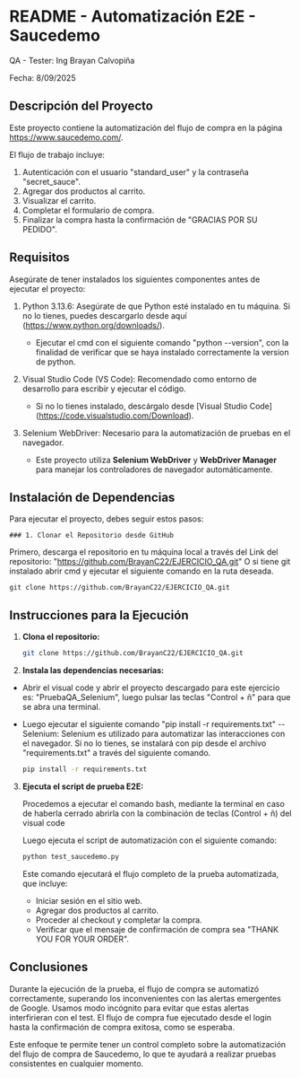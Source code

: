 # README - Automatización E2E - Saucedemo

QA - Tester: Ing Brayan Calvopiña

Fecha: 8/09/2025

## Descripción del Proyecto

Este proyecto contiene la automatización del flujo de compra en la página https://www.saucedemo.com/. 

El flujo de trabajo incluye:

1. Autenticación con el usuario "standard_user" y la contraseña "secret_sauce".
2. Agregar dos productos al carrito.
3. Visualizar el carrito.
4. Completar el formulario de compra.
5. Finalizar la compra hasta la confirmación de "GRACIAS POR SU PEDIDO".

## Requisitos

Asegúrate de tener instalados los siguientes componentes antes de ejecutar el proyecto:

1. Python 3.13.6: Asegúrate de que Python esté instalado en tu máquina. Si no lo tienes, puedes descargarlo desde aquí (https://www.python.org/downloads/).
   - Ejecutar el cmd con el siguiente comando "python --version", con la finalidad de verificar que se haya instalado correctamente la version de python.

2. Visual Studio Code (VS Code): Recomendado como entorno de desarrollo para escribir y ejecutar el código.
   - Si no lo tienes instalado, descárgalo desde [Visual Studio Code]	(https://code.visualstudio.com/Download).

3. Selenium WebDriver: Necesario para la automatización de pruebas en el navegador.
   - Este proyecto utiliza **Selenium WebDriver** y **WebDriver Manager** para manejar los controladores de navegador automáticamente.


## Instalación de Dependencias

Para ejecutar el proyecto, debes seguir estos pasos:

    ### 1. Clonar el Repositorio desde GitHub


Primero, descarga el repositorio en tu máquina local a través del Link del repositorio: "https://github.com/BrayanC22/EJERCICIO_QA.git" O si tiene git instalado abrir cmd y ejecutar el siguiente comando en la ruta deseada.

	git clone https://github.com/BrayanC22/EJERCICIO_QA.git


## Instrucciones para la Ejecución

1. **Clona el repositorio:**

   ```bash
   git clone https://github.com/BrayanC22/EJERCICIO_QA.git
   ```


2. **Instala las dependencias necesarias:**

- Abrir el visual code y abrir el proyecto descargado para este ejercicio es: "PruebaQA_Selenium", luego pulsar las teclas "Control + ñ" para que se abra una terminal. 

- Luego ejecutar el siguiente comando "pip install -r requirements.txt"
	-- Selenium: Selenium es utilizado para automatizar las interacciones con el navegador. Si no lo tienes, se instalará con pip desde el archivo "requirements.txt" a través del siguiente comando.

   ```bash
   pip install -r requirements.txt
   ```


3. **Ejecuta el script de prueba E2E:**

   Procedemos a ejecutar el comando bash, mediante la terminal en caso de haberla cerrado abrirla con la combinación de teclas (Control + ñ) del visual code
    
   Luego ejecuta el script de automatización con el siguiente comando:

   ```bash
   python test_saucedemo.py
   ```

	Este comando ejecutará el flujo completo de la prueba automatizada, que incluye:
	* Iniciar sesión en el sitio web.
	* Agregar dos productos al carrito.
	* Proceder al checkout y completar la compra.
	* Verificar que el mensaje de confirmación de compra sea "THANK YOU FOR YOUR ORDER".


## Conclusiones

Durante la ejecución de la prueba, el flujo de compra se automatizó correctamente, superando los inconvenientes con las alertas emergentes de Google. Usamos modo incógnito para evitar que estas alertas interfirieran con el test. El flujo de compra fue ejecutado desde el login hasta la confirmación de compra exitosa, como se esperaba.

Este enfoque te permite tener un control completo sobre la automatización del flujo de compra de Saucedemo, lo que te ayudará a realizar pruebas consistentes en cualquier momento.
